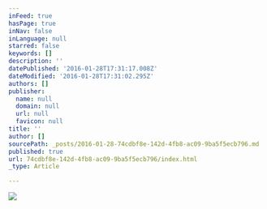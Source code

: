 ```yaml
---
inFeed: true
hasPage: true
inNav: false
inLanguage: null
starred: false
keywords: []
description: ''
datePublished: '2016-01-28T17:31:17.008Z'
dateModified: '2016-01-28T17:31:02.295Z'
authors: []
publisher:
  name: null
  domain: null
  url: null
  favicon: null
title: ''
author: []
sourcePath: _posts/2016-01-28-74cdbf8e-142d-4fb8-ac09-9ba5f5ecb796.md
published: true
url: 74cdbf8e-142d-4fb8-ac09-9ba5f5ecb796/index.html
_type: Article

---
```

![](https://the-grid-user-content.s3-us-west-2.amazonaws.com/6b500168-80b9-40b0-9caf-672a83082656.jpg)